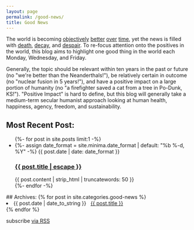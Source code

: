 ```yaml
---
layout: page
permalink: /good-news/
title: Good News
---
```


The world is becoming [objectively](https://ourworldindata.org/grapher/life-expectancy-globally-since-1770) [better](https://ourworldindata.org/wp-content/uploads/2018/03/Famine-death-rate-since-1860s-revised.png) [over](https://ourworldindata.org/grapher/literate-and-illiterate-world-population?stackMode=relative) [time](https://ourworldindata.org/grapher/world-pop-by-political-regime), yet the news is filled with [death](https://en.wikipedia.org/wiki/War_on_Terror#Casualties), [decay](https://www.economist.com/blogs/graphicdetail/2018/01/daily-chart-21), and [despair](https://www.washingtonpost.com/news/wonk/wp/2018/02/06/dont-kid-yourself-the-future-is-bleak). To re-focus attention onto the positives in the world, this blog aims to highlight one good thing in the world each Monday, Wednesday, and Friday. 

Generally, the topic should be relevant within ten years in the past or future (no "we're better than the Neanderthals!"), be relatively certain in outcome (no "nuclear fusion in 5 years!"), and have a positive impact on a large portion of humanity (no "a firefighter saved a cat from a tree in Po-Dunk, KS!"). "Positive Impact" is hard to define, but this blog will generally take a medium-term secular humanist approach looking at human health, happiness, agency, freedom, and sustainability. 

## Most Recent Post:
<div>
    <ul class="post-list">
      {%- for post in site.posts limit:1 -%}
      <li>
        {%- assign date_format = site.minima.date_format | default: "%b %-d, %Y" -%}
        <span class="post-meta">{{ post.date | date: date_format }}</span>
        <h3>
          <a class="post-link" href="{{ post.url | relative_url }}">
            {{ post.title | escape }}
          </a>
        </h3>
        {{ post.content | strip_html | truncatewords: 50 }}
      </li>
      {%- endfor -%}
    </ul>
</div>
## Archives:
{% for post in site.categories.good-news %}
 <li><span>{{ post.date | date_to_string }}</span> &nbsp; <a href="{{ post.url }}">{{ post.title }}</a></li>
{% endfor %}

<p class="rss-subscribe">subscribe <a href="{{ "/feed.xml" | relative_url }}">via RSS</a></p>
